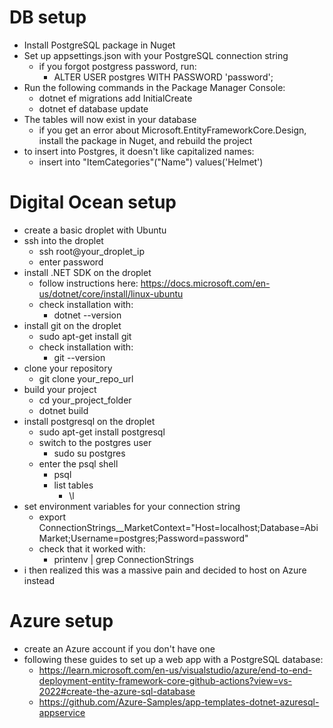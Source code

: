 # DB setup
- Install PostgreSQL package in Nuget
- Set up appsettings.json with your PostgreSQL connection string
	- if you forgot postgress password, run:
		- ALTER USER postgres WITH PASSWORD 'password';
- Run the following commands in the Package Manager Console:
  - dotnet ef migrations add InitialCreate
  - dotnet ef database update
- The tables will now exist in your database
	- if you get an error about Microsoft.EntityFrameworkCore.Design, install the package in Nuget, and rebuild the project
- to insert into Postgres, it doesn't like capitalized names:
	- insert into "ItemCategories"("Name") values('Helmet')


# Digital Ocean setup
- create a basic droplet with Ubuntu
- ssh into the droplet
	- ssh root@your_droplet_ip
	- enter password
- install .NET SDK on the droplet
	- follow instructions here: https://docs.microsoft.com/en-us/dotnet/core/install/linux-ubuntu
	- check installation with:
		- dotnet --version
- install git on the droplet
	- sudo apt-get install git
	- check installation with:
		- git --version
- clone your repository
	- git clone your_repo_url
- build your project
	- cd your_project_folder
	- dotnet build
- install postgresql on the droplet
	- sudo apt-get install postgresql
	- switch to the postgres user
		- sudo su postgres
	- enter the psql shell
		- psql
		- list tables
			- \l
- set environment variables for your connection string
	- export ConnectionStrings__MarketContext="Host=localhost;Database=AbiMarket;Username=postgres;Password=password"
	- check that it worked with:
		- printenv | grep ConnectionStrings
- i then realized this was a massive pain and decided to host on Azure instead


# Azure setup
- create an Azure account if you don't have one
- following these guides to set up a web app with a PostgreSQL database:
	- https://learn.microsoft.com/en-us/visualstudio/azure/end-to-end-deployment-entity-framework-core-github-actions?view=vs-2022#create-the-azure-sql-database
	- https://github.com/Azure-Samples/app-templates-dotnet-azuresql-appservice